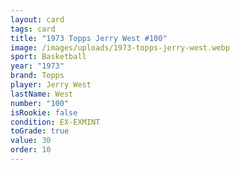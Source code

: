 ```yaml
---
layout: card
tags: card
title: "1973 Topps Jerry West #100"
image: /images/uploads/1973-topps-jerry-west.webp
sport: Basketball
year: "1973"
brand: Topps
player: Jerry West
lastName: West
number: "100"
isRookie: false
condition: EX-EXMINT
toGrade: true
value: 30
order: 10
---
```

